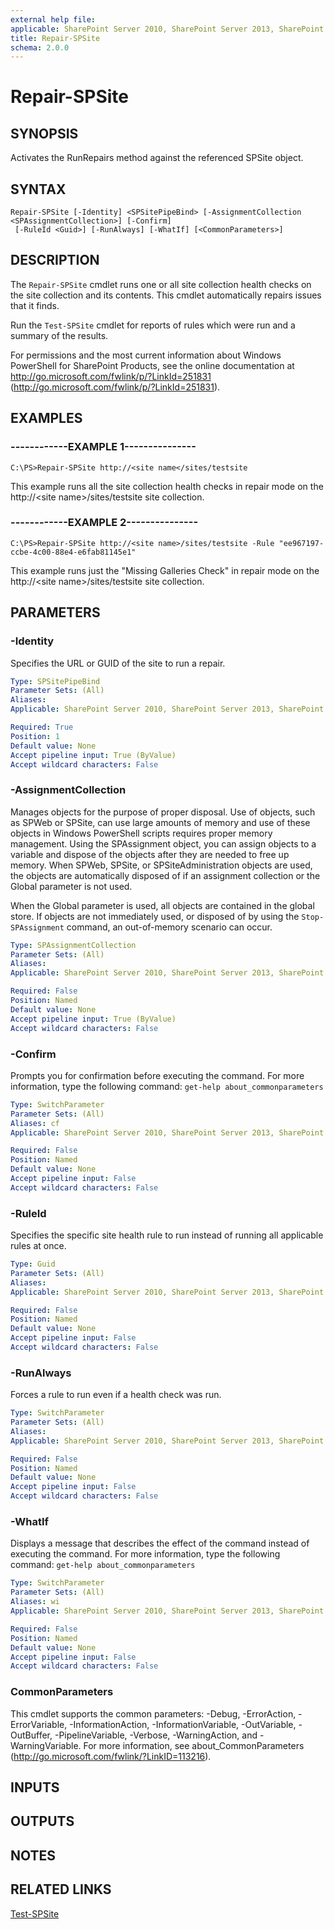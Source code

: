 ```yaml
---
external help file: 
applicable: SharePoint Server 2010, SharePoint Server 2013, SharePoint Server 2016
title: Repair-SPSite
schema: 2.0.0
---
```


# Repair-SPSite

## SYNOPSIS
Activates the RunRepairs method against the referenced SPSite object.


## SYNTAX

```
Repair-SPSite [-Identity] <SPSitePipeBind> [-AssignmentCollection <SPAssignmentCollection>] [-Confirm]
 [-RuleId <Guid>] [-RunAlways] [-WhatIf] [<CommonParameters>]
```

## DESCRIPTION
The `Repair-SPSite` cmdlet runs one or all site collection health checks on the site collection and its contents.
This cmdlet automatically repairs issues that it finds.

Run the `Test-SPSite` cmdlet for reports of rules which were run and a summary of the results.

For permissions and the most current information about Windows PowerShell for SharePoint Products, see the online documentation at http://go.microsoft.com/fwlink/p/?LinkId=251831 (http://go.microsoft.com/fwlink/p/?LinkId=251831).


## EXAMPLES

### ------------EXAMPLE 1---------------
```
C:\PS>Repair-SPSite http://<site name</sites/testsite
```

This example runs all the site collection health checks in repair mode on the http://\<site name\>/sites/testsite site collection.


### ------------EXAMPLE 2---------------
```
C:\PS>Repair-SPSite http://<site name>/sites/testsite -Rule "ee967197-ccbe-4c00-88e4-e6fab81145e1"
```

This example runs just the "Missing Galleries Check" in repair mode on the http://\<site name\>/sites/testsite site collection.


## PARAMETERS

### -Identity
Specifies the URL or GUID of the site to run a repair.

```yaml
Type: SPSitePipeBind
Parameter Sets: (All)
Aliases: 
Applicable: SharePoint Server 2010, SharePoint Server 2013, SharePoint Server 2016

Required: True
Position: 1
Default value: None
Accept pipeline input: True (ByValue)
Accept wildcard characters: False
```

### -AssignmentCollection
Manages objects for the purpose of proper disposal.
Use of objects, such as SPWeb or SPSite, can use large amounts of memory and use of these objects in Windows PowerShell scripts requires proper memory management.
Using the SPAssignment object, you can assign objects to a variable and dispose of the objects after they are needed to free up memory.
When SPWeb, SPSite, or SPSiteAdministration objects are used, the objects are automatically disposed of if an assignment collection or the Global parameter is not used.

When the Global parameter is used, all objects are contained in the global store.
If objects are not immediately used, or disposed of by using the `Stop-SPAssignment` command, an out-of-memory scenario can occur.

```yaml
Type: SPAssignmentCollection
Parameter Sets: (All)
Aliases: 
Applicable: SharePoint Server 2010, SharePoint Server 2013, SharePoint Server 2016

Required: False
Position: Named
Default value: None
Accept pipeline input: True (ByValue)
Accept wildcard characters: False
```

### -Confirm
Prompts you for confirmation before executing the command.
For more information, type the following command: `get-help about_commonparameters`

```yaml
Type: SwitchParameter
Parameter Sets: (All)
Aliases: cf
Applicable: SharePoint Server 2010, SharePoint Server 2013, SharePoint Server 2016

Required: False
Position: Named
Default value: None
Accept pipeline input: False
Accept wildcard characters: False
```

### -RuleId
Specifies the specific site health rule to run instead of running all applicable rules at once.

```yaml
Type: Guid
Parameter Sets: (All)
Aliases: 
Applicable: SharePoint Server 2010, SharePoint Server 2013, SharePoint Server 2016

Required: False
Position: Named
Default value: None
Accept pipeline input: False
Accept wildcard characters: False
```

### -RunAlways
Forces a rule to run even if a health check was run.

```yaml
Type: SwitchParameter
Parameter Sets: (All)
Aliases: 
Applicable: SharePoint Server 2010, SharePoint Server 2013, SharePoint Server 2016

Required: False
Position: Named
Default value: None
Accept pipeline input: False
Accept wildcard characters: False
```

### -WhatIf
Displays a message that describes the effect of the command instead of executing the command.
For more information, type the following command: `get-help about_commonparameters`

```yaml
Type: SwitchParameter
Parameter Sets: (All)
Aliases: wi
Applicable: SharePoint Server 2010, SharePoint Server 2013, SharePoint Server 2016

Required: False
Position: Named
Default value: None
Accept pipeline input: False
Accept wildcard characters: False
```

### CommonParameters
This cmdlet supports the common parameters: -Debug, -ErrorAction, -ErrorVariable, -InformationAction, -InformationVariable, -OutVariable, -OutBuffer, -PipelineVariable, -Verbose, -WarningAction, and -WarningVariable. For more information, see about_CommonParameters (http://go.microsoft.com/fwlink/?LinkID=113216).

## INPUTS

## OUTPUTS

## NOTES

## RELATED LINKS

[Test-SPSite](Test-SPSite.md)
